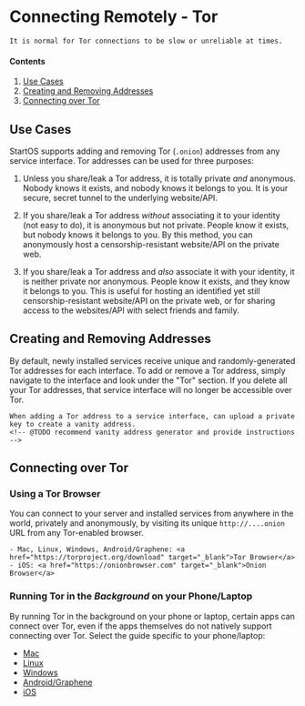 # Connecting Remotely - Tor

```admonish warning
It is normal for Tor connections to be slow or unreliable at times.
```

#### Contents

1. [Use Cases](#use-cases)
1. [Creating and Removing Addresses](#creating-and-removing-addresses)
1. [Connecting over Tor](#connecting-over-tor)

## Use Cases

StartOS supports adding and removing Tor (`.onion`) addresses from any service interface. Tor addresses can be used for three purposes:

1. Unless you share/leak a Tor address, it is totally private _and_ anonymous. Nobody knows it exists, and nobody knows it belongs to you. It is your secure, secret tunnel to the underlying website/API.

1. If you share/leak a Tor address _without_ associating it to your identity (not easy to do), it is anonymous but not private. People know it exists, but nobody knows it belongs to you. By this method, you can anonymously host a censorship-resistant website/API on the private web.

1. If you share/leak a Tor address and _also_ associate it with your identity, it is neither private nor anonymous. People know it exists, and they know it belongs to you. This is useful for hosting an identified yet still censorship-resistant website/API on the private web, or for sharing access to the websites/API with select friends and family.

## Creating and Removing Addresses

By default, newly installed services receive unique and randomly-generated Tor addresses for each interface. To add or remove a Tor address, simply navigate to the interface and look under the "Tor" section. If you delete all your Tor addresses, that service interface will no longer be accessible over Tor.

```admonish tip title="Vanity Addresses"
When adding a Tor address to a service interface, can upload a private key to create a vanity address.
<!-- @TODO recommend vanity address generator and provide instructions -->
```

## Connecting over Tor

### Using a Tor Browser

You can connect to your server and installed services from anywhere in the world, privately and anonymously, by visiting its unique `http://....onion` URL from any Tor-enabled browser.

```admonish info title="Recommended Browsers"
- Mac, Linux, Windows, Android/Graphene: <a href="https://torproject.org/download" target="_blank">Tor Browser</a>
- iOS: <a href="https://onionbrowser.com" target="_blank">Onion Browser</a>
```

### Running Tor in the _Background_ on your Phone/Laptop

By running Tor in the background on your phone or laptop, certain apps can connect over Tor, even if the apps themselves do not natively support connecting over Tor. Select the guide specific to your phone/laptop:

- [Mac](../device-guides/mac/tor.md)
- [Linux](../device-guides/linux/tor.md)
- [Windows](../device-guides/windows/tor.md)
- [Android/Graphene](../device-guides/android/tor.md)
- [iOS](../device-guides/ios/tor.md)

